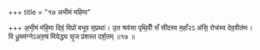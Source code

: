 +++
title = "१७ अभीमं महिमा"

+++
अ॒भी᳕मं म॑हि॒मा दिवं॒ विप्रो॑ बभूव स॒प्रथाः॑। उ॒त श्रव॑सा पृथि॒वीँ सँ सी॑दस्व म॒हाँ२ऽ अ॑सि॒ रोच॑स्व देव॒वीत॑मः। वि धू॒मम॑ग्नेऽअरु॒षं मि॑येद्ध्य सृ॒ज प्र॑शस्त दर्श॒तम् ॥१७ ॥